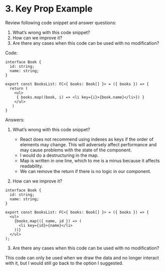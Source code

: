 # 3. Key Prop Example

Review following code snippet and answer questions:

1. What’s wrong with this code snippet?
2. How can we improve it?
3. Are there any cases when this code can be used with no modification?

Code:

```
interface Book {
  id: string;
  name: string;
}

export const BooksList: FC<{ books: Book[] }> = ({ books }) => {
  return (
    <ul>
     { books.map((book, i) => <li key={i}>{book.name}</li>}) }
    </ul> 
   )
}
```

Answers:

1. What’s wrong with this code snippet?

   - React does not recommend using indexes as keys if the order of elements may change. This will adversely affect performance and may cause problems with the state of the component.
   - I would do a destructuring in the map.
   - Map is written in one line, which to me is a minus because it affects readability.
   - We can remove the return if there is no logic in our component.

2. How can we improve it?

```
interface Book {
  id: string;
  name: string;
}

export const BooksList: FC<{ books: Book[] }> = ({ books }) => {
  <ul>
    {books.map(({ name, id }) => (
      <li key={id}>{name}</li>
    ))}
  </ul>
);
```

3. Are there any cases when this code can be used with no modification?

This code can only be used when we draw the data and no longer interact with it, but I would still go back to the option I suggested.